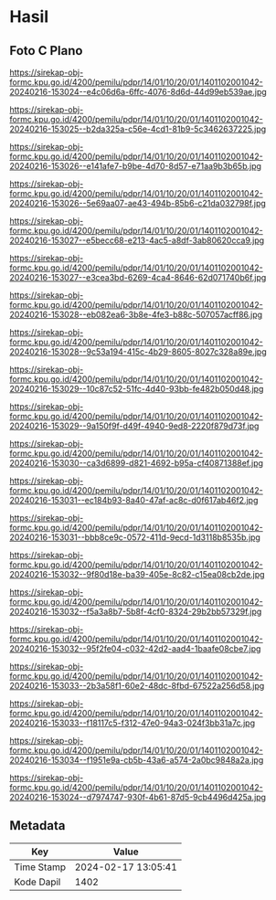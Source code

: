 # Hasil

## Foto C Plano

https://sirekap-obj-formc.kpu.go.id/4200/pemilu/pdpr/14/01/10/20/01/1401102001042-20240216-153024--e4c06d6a-6ffc-4076-8d6d-44d99eb539ae.jpg

https://sirekap-obj-formc.kpu.go.id/4200/pemilu/pdpr/14/01/10/20/01/1401102001042-20240216-153025--b2da325a-c56e-4cd1-81b9-5c3462637225.jpg

https://sirekap-obj-formc.kpu.go.id/4200/pemilu/pdpr/14/01/10/20/01/1401102001042-20240216-153026--e141afe7-b9be-4d70-8d57-e71aa9b3b65b.jpg

https://sirekap-obj-formc.kpu.go.id/4200/pemilu/pdpr/14/01/10/20/01/1401102001042-20240216-153026--5e69aa07-ae43-494b-85b6-c21da032798f.jpg

https://sirekap-obj-formc.kpu.go.id/4200/pemilu/pdpr/14/01/10/20/01/1401102001042-20240216-153027--e5becc68-e213-4ac5-a8df-3ab80620cca9.jpg

https://sirekap-obj-formc.kpu.go.id/4200/pemilu/pdpr/14/01/10/20/01/1401102001042-20240216-153027--e3cea3bd-6269-4ca4-8646-62d071740b6f.jpg

https://sirekap-obj-formc.kpu.go.id/4200/pemilu/pdpr/14/01/10/20/01/1401102001042-20240216-153028--eb082ea6-3b8e-4fe3-b88c-507057acff86.jpg

https://sirekap-obj-formc.kpu.go.id/4200/pemilu/pdpr/14/01/10/20/01/1401102001042-20240216-153028--9c53a194-415c-4b29-8605-8027c328a89e.jpg

https://sirekap-obj-formc.kpu.go.id/4200/pemilu/pdpr/14/01/10/20/01/1401102001042-20240216-153029--10c87c52-51fc-4d40-93bb-fe482b050d48.jpg

https://sirekap-obj-formc.kpu.go.id/4200/pemilu/pdpr/14/01/10/20/01/1401102001042-20240216-153029--9a150f9f-d49f-4940-9ed8-2220f879d73f.jpg

https://sirekap-obj-formc.kpu.go.id/4200/pemilu/pdpr/14/01/10/20/01/1401102001042-20240216-153030--ca3d6899-d821-4692-b95a-cf40871388ef.jpg

https://sirekap-obj-formc.kpu.go.id/4200/pemilu/pdpr/14/01/10/20/01/1401102001042-20240216-153031--ec184b93-8a40-47af-ac8c-d0f617ab46f2.jpg

https://sirekap-obj-formc.kpu.go.id/4200/pemilu/pdpr/14/01/10/20/01/1401102001042-20240216-153031--bbb8ce9c-0572-411d-9ecd-1d3118b8535b.jpg

https://sirekap-obj-formc.kpu.go.id/4200/pemilu/pdpr/14/01/10/20/01/1401102001042-20240216-153032--9f80d18e-ba39-405e-8c82-c15ea08cb2de.jpg

https://sirekap-obj-formc.kpu.go.id/4200/pemilu/pdpr/14/01/10/20/01/1401102001042-20240216-153032--f5a3a8b7-5b8f-4cf0-8324-29b2bb57329f.jpg

https://sirekap-obj-formc.kpu.go.id/4200/pemilu/pdpr/14/01/10/20/01/1401102001042-20240216-153032--95f2fe04-c032-42d2-aad4-1baafe08cbe7.jpg

https://sirekap-obj-formc.kpu.go.id/4200/pemilu/pdpr/14/01/10/20/01/1401102001042-20240216-153033--2b3a58f1-60e2-48dc-8fbd-67522a256d58.jpg

https://sirekap-obj-formc.kpu.go.id/4200/pemilu/pdpr/14/01/10/20/01/1401102001042-20240216-153033--f18117c5-f312-47e0-94a3-024f3bb31a7c.jpg

https://sirekap-obj-formc.kpu.go.id/4200/pemilu/pdpr/14/01/10/20/01/1401102001042-20240216-153034--f1951e9a-cb5b-43a6-a574-2a0bc9848a2a.jpg

https://sirekap-obj-formc.kpu.go.id/4200/pemilu/pdpr/14/01/10/20/01/1401102001042-20240216-153024--d7974747-930f-4b61-87d5-9cb4496d425a.jpg


## Metadata

| Key        | Value               |
| ---------- | ------------------- |
| Time Stamp | 2024-02-17 13:05:41 |
| Kode Dapil | 1402                |



